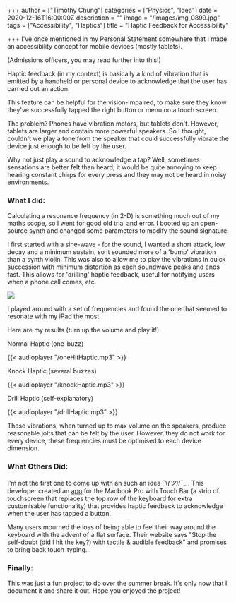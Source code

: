 +++
author = ["Timothy Chung"]
categories = ["Physics", "Idea"]
date = 2020-12-16T16:00:00Z
description = ""
image = "/images/img_0899.jpg"
tags = ["Accessibility", "Haptics"]
title = "Haptic Feedback for Accessibility"

+++
I've once mentioned in my Personal Statement somewhere that I made an accessibility concept for mobile devices (mostly tablets).

(Admissions officers, you may read further into this!)

Haptic feedback (in my context) is basically a kind of vibration that is emitted by a handheld or personal device to acknowledge that the user has carried out an action.

This feature can be helpful for the vision-impaired, to make sure they know they've successfully tapped the right button or menu on a touch screen.

The problem? Phones have vibration motors, but tablets don't. However, tablets are larger and contain more powerful speakers. So I thought, couldn't we play a tone from the speaker that could successfully vibrate the device just enough to be felt by the user.

Why not just play a sound to acknowledge a tap? Well, sometimes sensations are better felt than heard, it would be quite annoying to keep hearing constant chirps for every press and they may not be heard in noisy environments.

### What I did:

Calculating a resonance frequency (in 2-D) is something much out of my maths scope, so I went for good old trial and error. I booted up an open-source synth and changed some parameters to modify the sound signature.

I first started with a sine-wave - for the sound, I wanted a short attack, low decay and a minimum sustain, so it sounded more of a 'bump' vibration than a synth violin. This was also to allow me to play the vibrations in quick succession with minimum distortion as each soundwave peaks and ends fast. This allows for 'drilling' haptic feedback, useful for notifying users when a phone call comes, etc.

![](/images/img_5688.JPG)

I played around with a set of frequencies and found the one that seemed to resonate with my iPad the most.

Here are my results (turn up the volume and play it!)

Normal Haptic (one-buzz)

{{< audioplayer "/oneHitHaptic.mp3" >}}

Knock Haptic (several buzzes)

{{< audioplayer "/knockHaptic.mp3" >}}

Drill Haptic (self-explanatory)

{{< audioplayer "/drillHaptic.mp3" >}}

These vibrations, when turned up to max volume on the speakers, produce reasonable jolts that can be felt by the user. However, they do not work for every device, these frequencies must be optimised to each device dimension.

### What Others Did:

I'm not the first one to come up with an such an idea ¯\\_(ツ)_/¯_ . This developer created an [app](https://www.haptictouchbar.com/) for the Macbook Pro with Touch Bar (a strip of touchscreen that replaces the top row of the keyboard for extra customisable functionality) that provides haptic feedback to acknowledge when the user has tapped a button.

Many users mourned the loss of being able to feel their way around the keyboard with the advent of a flat surface. Their website says "Stop the self-doubt (did I hit the key?) with tactile & audible feedback" and promises to bring back touch-typing.

### Finally:

This was just a fun project to do over the summer break. It's only now that I document it and share it out. Hope you enjoyed the project!